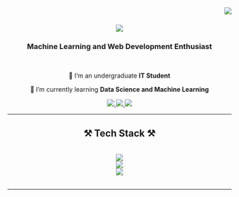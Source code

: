 <img align="right" src="https://visitor-badge.laobi.icu/badge?page_id=hailDev.hailDev" />

<h1 align="center">
    <img src="https://readme-typing-svg.herokuapp.com/?font=Righteous&color=1FF76C&size=35&center=true&vCenter=true&width=500&height=70&duration=4000&lines=Welcome+👋;+Let's+explore+my+experiences+!" />
</h1>

<h3 align="center">Machine Learning and Web Development Enthusiast</h3>
<br/>

<div align="center">
 
 🔭 I’m an undergraduate **IT Student**
 
 🌱 I’m currently learning **Data Science and Machine Learning**


 </div>

 <div align="center"> 
  <a href="mailto:croziputra@gmail.com">
    <img src="https://img.shields.io/badge/Gmail-333333?style=for-the-badge&logo=gmail&logoColor=red" />
  </a>
  <a href="https://linkedin.com/in/fachrur-rozi21" target="_blank">
    <img src="https://img.shields.io/badge/LinkedIn-0077B5?style=for-the-badge&logo=linkedin&logoColor=white" target="_blank" />
  </a>
  <a href="https://haildev.github.io/myportofolio/" target="_blank">
     <img src="https://img.shields.io/badge/Portfolio-FF5722?style=for-the-badge&logo=todoist&logoColor=white" target="_blank" /> <!-- sqlite, safari, google-chrome are other good icon options -->
  </a>
</div>
<hr/>

<h2 align="center">⚒️ Tech Stack ⚒️</h2>
<br/>
<div align="center">
    <img src="https://skillicons.dev/icons?i=vscode,github,git" /><br>
    <img src="https://skillicons.dev/icons?i=react,bootstrap,html,css,laravel,tailwind,javascript,nodejs" /><br>
    <img src="https://skillicons.dev/icons?i=python,tensorflow,pytorch,r,opencv,mysql" />
</div>

<br/>
<hr/>


<!--
**hailDev/hailDev** is a ✨ _special_ ✨ repository because its `README.md` (this file) appears on your GitHub profile.

Here are some ideas to get you started:

- 🔭 I’m currently working on ...
- 🌱 I’m currently learning ...
- 👯 I’m looking to collaborate on ...
- 🤔 I’m looking for help with ...
- 💬 Ask me about ...
- 📫 How to reach me: ...
- 😄 Pronouns: ...
- ⚡ Fun fact: ...
-->
